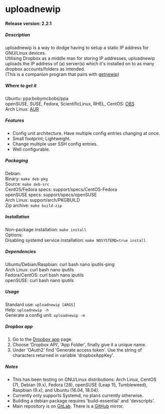 # uploadnewip  

#### Release version: 2.2.1

##### Description  
uploadnewip is a way to dodge having to setup a static IP address for GNU/Linux devices.  
Utilising Dropbox as a middle man for storing IP addresses, uploadnewip uploads the IP address of (a) server(s) which it's installed on to as many dropbox accounts/folders as intended.  
(This is a companion program that pairs with [getnewip](https://github.com/BobyMCbobs/getnewip))  

##### Where to get it
Ubuntu: ppa:bobymcbobs/ppa  
openSUSE, SUSE, Fedora, ScientificLinux, RHEL, CentOS: [OBS](https://software.opensuse.org/package/uploadnewip)  
Arch Linux: [AUR](https://aur.archlinux.org/packages/uploadnewip)  

##### Features  
- Config unit architecture. Have multiple config entries changing at once.  
- Small footprint; Lightweight.  
- Change multiple user SSH config entries.  
- Well configurable.  

##### Packaging
Debian:  
	Binary: `make deb-pkg`  
	Source: `make deb-src`  
CentOS/Fedora specs: support/specs/CentOS-Fedora  
openSUSE specs: support/specs/openSUSE  
Arch Linux: support/arch/PKGBUILD  
Zip archive: `make build-zip`  

##### Installation
Non-package installation: `make install`  
Options:  
	Disabling systemd service installation: `make NOSYSTEMD=true install`  

##### Dependencies  
Ubuntu/Debian/Raspbian: curl bash nano iputils-ping  
Arch Linux: curl bash nano iputils  
Fedora/CentOS: curl bash nano iputils  
openSUSE: curl bash nano iputils  

##### Usage
Standard use: `uploadnewip [ARGS]`   
Help: `uploadnewip -h`  
Generate a config unit: `uploadnewip -m`  

##### Dropbox app  
1. Go to the [Dropbox app](https://www.dropbox.com/developers/apps) page.  
2. Choose 'Dropbox API', 'App Folder', finally give it a unique name.  
3. Under 'OAuth2' find 'Generate access token'. Use the string of characters returned in variable 'dropboxAppKey'.  

##### Notes
- This has been testing on GNU/Linux distributions: Arch Linux, CentOS (7), Debian (9.x), Fedora (28), openSUSE (Leap 15, Tumbleweed), Raspbian (9.x), and Ubuntu (16.04, 18.04).  
- Currently only supports Systemd, no plans currently otherwise.  
- Building a debian package requires 'build-essential' and 'devscripts'.
- Main repository is on [GitLab](https://gitlab.com/BobyMCbobs/uploadnewip). There is a [GitHub](https://github.com/BobyMCbobs/uploadnewip) mirror.
